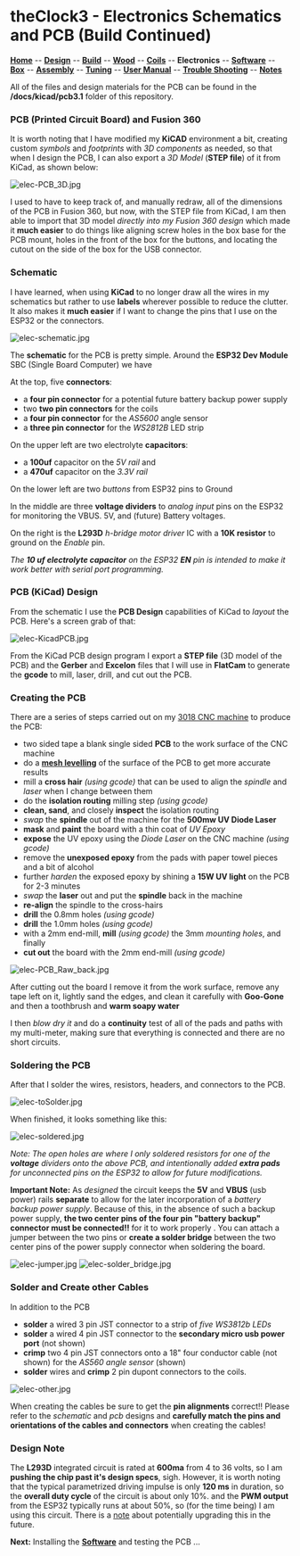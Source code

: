 # theClock3 - Electronics Schematics and PCB (Build Continued)

**[Home](readme.md)** --
**[Design](design.md)** --
**[Build](build.md)** --
**[Wood](wood.md)** --
**[Coils](coils.md)** --
**Electronics** --
**[Software](software.md)** --
**[Box](box.md)** --
**[Assembly](assembly.md)** --
**[Tuning](tuning.md)** --
**[User Manual](user_manual.md)** --
**[Trouble Shooting](trouble.md)** --
**[Notes](notes.md)**

All of the files and design materials for the PCB can be found
in the **/docs/kicad/pcb3.1** folder of this repository.


### PCB (Printed Circuit Board) and Fusion 360

It is worth noting that I have modified my **KiCAD** environment a
bit, creating custom *symbols* and *footprints* with *3D components*
as needed, so that when I design the PCB, I can also export a *3D Model* (**STEP file**)
of it from KiCad, as shown below:

![elec-PCB_3D.jpg](images/elec-PCB_3D.jpg)

I used to have to keep track of, and manually redraw, all of the dimensions
of the PCB in Fusion 360, but now, with the STEP file from KiCad,
I am then able to import that 3D model *directly into my Fusion 360 design*
which made it **much easier** to do things like aligning screw holes in
the box base for the PCB mount, holes in the front of the box for the buttons,
and locating the cutout on the side of the box for the USB connector.


### Schematic

I have learned, when using **KiCad** to no longer draw all the
wires in my schematics but rather to use **labels** wherever
possible to reduce the clutter. It also makes it **much easier**
if I want to change the pins that I use on the ESP32 or the
connectors.

![elec-schematic.jpg](images/elec-schematic.jpg)

The **schematic** for the PCB is pretty simple.  Around the **ESP32 Dev Module**
SBC (Single Board Computer) we have

At the top, five **connectors**:

- a **four pin connector** for a potential future battery backup power supply
- two **two pin connectors** for the coils
- a **four pin connector** for the *AS5600* angle sensor
- a **three pin connector** for the *WS2812B* LED strip

On the upper left are two electrolyte **capacitors**:

- a **100uf** capacitor on the *5V rail* and
- a **470uf** capacitor on the *3.3V rail*

On the lower left are two *buttons* from ESP32 pins to Ground

In the middle are three **voltage dividers** to *analog input*
pins on the ESP32 for monitoring the VBUS. 5V, and (future)
Battery voltages.

On the right is the **L293D** *h-bridge motor driver* IC with a
**10K resistor** to ground on the *Enable* pin.

*The **10 uf electrolyte capacitor** on the ESP32 **EN** pin is
intended to make it work better with serial port programming.*

### PCB (KiCad) Design

From the schematic I use the **PCB Design** capabilities of KiCad
to *layout* the PCB. Here's a screen grab of that:

![elec-KicadPCB.jpg](images/elec-KicadPCB.jpg)

From the KiCad PCB design program I export a **STEP file** (3D model of the PCB)
and the **Gerber** and **Excelon** files that I will use in **FlatCam** to
generate the **gcode** to mill, laser, drill, and cut out the PCB.



### Creating the PCB

There are a series of steps carried out on my
[3018 CNC machine](https://github.com/phorton1/Arduino-esp32_cnc3018) to produce the PCB:

- two sided tape a blank single sided **PCB** to the work surface of the CNC machine
- do a [**mesh levelling**](https://github.com/phorton1/Arduino-libraries-FluidNC_Extensions)
  of the surface of the PCB to get more accurate results
- mill a **cross hair** *(using gcode)* that can be used to align the *spindle* and *laser* when I change between them
- do the **isolation routing** milling step *(using gcode)*
- **clean, sand**, and closely **inspect** the isolation routing
- *swap* the **spindle** out of the machine for the **500mw UV Diode Laser**
- **mask** and **paint** the board with a thin coat of *UV Epoxy*
- **expose** the UV epoxy using the *Diode Laser* on the CNC machine *(using gcode)*
- remove the **unexposed epoxy** from the pads with paper towel pieces and a bit of alcohol
- further *harden* the exposed epoxy by shining a **15W UV light** on the PCB for 2-3 minutes
- *swap* the **laser** out and put the **spindle** back in the machine
- **re-align** the spindle to the cross-hairs
- **drill** the 0.8mm holes *(using gcode)*
- **drill** the 1.0mm holes *(using gcode)*
- with a 2mm end-mill, **mill** *(using gcode)* the 3mm *mounting holes*, and finally
- **cut out** the board with the 2mm end-mill *(using gcode)*

![elec-PCB_Raw_back.jpg](images/elec-PCB_Raw_back.jpg)

After cutting out the board I remove it from the work surface,
remove any tape left on it, lightly sand the edges, and clean it
carefully with **Goo-Gone** and then a toothbrush and **warm soapy water**

I then *blow dry it* and do a **continuity** test of all of the pads
and paths with my multi-meter, making sure that everything is connected
and there are no short circuits.

### Soldering the PCB

After that I solder the wires, resistors, headers, and connectors to the PCB.

![elec-toSolder.jpg](images/elec-toSolder.jpg)


When finished, it looks something like this:

![elec-soldered.jpg](images/elec-soldered.jpg)

*Note: The open holes are where I only soldered resistors for one of the **voltage** dividers onto the
above PCB, and intentionally added **extra pads** for unconnected pins on the
ESP32 to allow for future modifications.*


**Important Note:** As *designed* the circuit keeps the **5V** and **VBUS** (usb power)
rails **separate** to allow for the later incorporation of a *battery backup power supply*.
Because of this, in the absence of such a backup
power supply, **the two center pins of the four pin "battery backup" connector
must be connected!!** for it to work properly .  You can attach a jumper
between the two pins or **create a solder bridge** between the two
center pins of the power supply connector when soldering the board.

![elec-jumper.jpg](images/elec-jumper.jpg)
![elec-solder_bridge.jpg](images/elec-solder_bridge.jpg)


### Solder and Create other Cables

In addition to the PCB

- **solder** a wired 3 pin JST connector to a strip of *five WS3812b LEDs*
- **solder** a wired 4 pin JST connector to the **secondary micro usb power port** (not shown)
- **crimp** two 4 pin JST connectors onto a 18" four conductor cable (not shown) for the *AS560 angle sensor* (shown)
- **solder** wires and **crimp** 2 pin dupont connectors to the coils.

![elec-other.jpg](images/elec-other.jpg)

When creating the cables be sure to get the **pin alignments** correct!!
Please refer to the *schematic* and *pcb* designs and **carefully
match the pins and orientations of the cables and connectors**
when creating the cables!


### Design Note

The **L293D** integrated circuit is rated at **600ma** from 4 to 36 volts,
so I am **pushing the chip past it's design specs**, sigh. However,
it is worth noting that the typical parametrized driving impulse
is only **120 ms** in duration, so the **overall duty cycle** of the circuit
is about only 10%.  and the **PWM output** from the ESP32 typically
runs at about 50%, so (for the time being) I am using this circuit.
There is a [note](notes.md) about potentially upgrading this in the future.


**Next:** Installing the **[Software](software.md)** and testing the PCB ...
